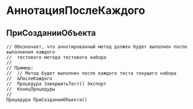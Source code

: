 # АннотацияПослеКаждого

## ПриСозданииОбъекта

```bsl
// Обозначает, что аннотированный метод должен будет выполнен после выполнения каждого
//  тестового метода тестового набора
//
// Пример:
//  // Метод будет выполнен после каждого теста текущего набора
//  &ПослеКаждого
//  Процедура ЗавершитьТест() Экспорт
//  КонецПроцедуры
//
Процедура ПриСозданииОбъекта() 
```
